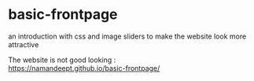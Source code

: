 # basic-frontpage
an introduction with css and image sliders to make the website look more attractive  

The website is not good looking :  
https://namandeept.github.io/basic-frontpage/
